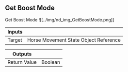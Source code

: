 ## Get Boost Mode
Get Boost Mode
![[../img/nd_img_GetBoostMode.png]]

|Inputs||
|--|--|
| Target | Horse Movement State Object Reference |

|Outputs||
|--|--|
| Return Value | Boolean |
